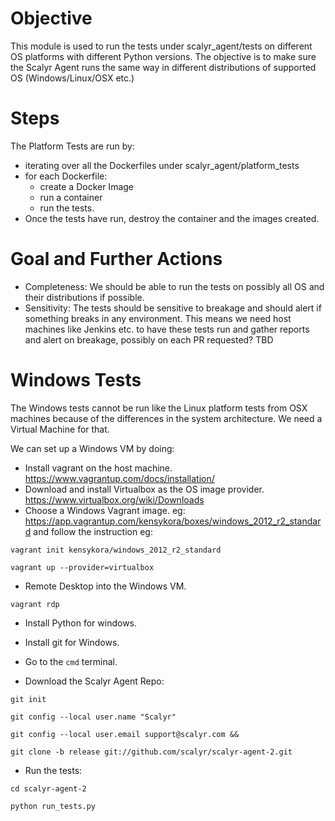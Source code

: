 # Objective
This module is used to run the tests under scalyr_agent/tests on different OS platforms
with different Python versions. The objective is to make sure the Scalyr Agent runs the same way
in different distributions of supported OS (Windows/Linux/OSX etc.)

# Steps
The Platform Tests are run by:
* iterating over all the Dockerfiles under scalyr_agent/platform_tests
* for each Dockerfile:
    * create a Docker Image
    * run a container
    * run the tests.
* Once the tests have run, destroy the container and the images created.

# Goal and Further Actions
* Completeness: We should be able to run the tests on possibly all OS and their distributions if possible.
* Sensitivity: The tests should be sensitive to breakage and should alert if something breaks in any environment.
This means we need host machines like Jenkins etc. to have these tests run and gather reports and alert on breakage,
possibly on each PR requested? TBD




# Windows Tests

The Windows tests cannot be run like the Linux platform tests from OSX machines because
of the differences in the system architecture. We need a Virtual Machine for that.

We can set up a Windows VM by doing:

* Install vagrant on the host machine. https://www.vagrantup.com/docs/installation/
* Download and install Virtualbox as the OS image provider. https://www.virtualbox.org/wiki/Downloads
* Choose a Windows Vagrant image. eg: https://app.vagrantup.com/kensykora/boxes/windows_2012_r2_standard
and follow the instruction eg:

```
vagrant init kensykora/windows_2012_r2_standard

vagrant up --provider=virtualbox
```
* Remote Desktop into the Windows VM.
```
vagrant rdp
```

* Install Python for windows.

* Install git for Windows.

* Go to the ``cmd`` terminal.

* Download the Scalyr Agent Repo:

```
git init

git config --local user.name "Scalyr"

git config --local user.email support@scalyr.com &&

git clone -b release git://github.com/scalyr/scalyr-agent-2.git
```

* Run the tests:

```
cd scalyr-agent-2

python run_tests.py
```
